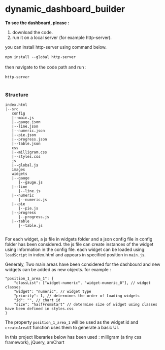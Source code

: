 # dynamic_dashboard_builder

**To see the dashboard, please :**

1. download the code. <br />
2. run it on a local server (for example http-server). <br />

you can install http-server using command below. <br /><br />
```npm install --global http-server ``` <br /><br />
then navigate to the code path and run : <br /><br />
```http-server ``` <br /><br />

### Structure

```
index.html
|--src
   config
   |--main.js
   |--gauge.json
   |--line.json
   |--numeric.json
   |--pie.json
   |--progress.json
   |--table.json
   css
   |--milligram.css
   |--styles.css
   js
   |--global.js
   images
   widgets
   |--gauge
      |--gauge.js
   |--line
      |--line.js
   |--numeric
      |--numeric.js
   |--pie
      |--pie.js
   |--progress
      |--progress.js
   |--table
      |--table.js
   
```

For each widget, a js file in widgets folder and a json config file in config folder has been considered. the js file can create instances of the widget using information in the config file. each widget can be loaded using `loadScript` in index.html and appears in specified position in `main.js`.

Generaly, Two main areas have been considered for the dashbourd and new widgets can be added as new objects. for example :

```
"position_1_area_1": {
    "classList": ["widget-numeric", "widget-numeric_0"], // widget classes
    "widget": "numeric", // widget type
    "priority": 1, // determines the order of loading widgets
    "id": "", // chart id 
    "size": "halfFromStart" // determine size of widget using classes have been defined in styles.css
}
```

The property `position_1_area_1` will be used as the widget id and `createAreaUI` function uses them to generate a basic UI.

In this project liberaries below has been used :
milligram (a tiny css framework), jQuery, amChart
